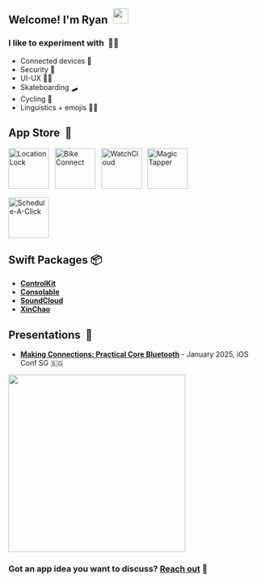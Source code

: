 <!-- Ryan David Forsyth - https://www.linkedin.com/in/ryan-david-forsyth/ -->

## Welcome! I'm Ryan &nbsp;<img src="https://user-images.githubusercontent.com/42378118/110234147-e3259600-7f4e-11eb-95be-0c4047144dea.gif" width="30">

### I like to experiment with &nbsp;🧑‍🔬

- Connected devices 👷
- Security 👮
- UI-UX 🧑‍🎨
- Skateboarding 🛹
- Cycling 🚴
- Linguistics + emojis 🧑‍🎓

## App Store &nbsp;📲

[<img alt="LocationLock" src="https://github.com/user-attachments/assets/429abae3-0a0d-4053-897d-187bf635c75a" width=80/>](https://apps.apple.com/us/app/locationlock-detect-protect/id6748995958?platform=iphone)
&nbsp;
[<img alt="Bike Connect" src="https://github.com/user-attachments/assets/da1b50d1-c896-4b7f-a961-bc3b606bfb5e" width=80/>](https://apps.apple.com/us/app/bike-connect-ride-smarter/id6746517051)
&nbsp;
[<img alt="WatchCloud" src="https://github.com/user-attachments/assets/da568c0d-44cd-4c75-a65c-5a01104437ee" width=80/>](https://apps.apple.com/us/app/watchcloud/id6466678799) 
&nbsp;
[<img alt="Magic Tapper" src="https://github.com/user-attachments/assets/a52ee1ab-6123-41ed-b646-0cda6de6f256" width=80/>](https://apps.apple.com/us/app/magic-tapper/id6738328808)

[<img alt="Schedule-A-Click" src="https://github.com/user-attachments/assets/6b014abf-1b86-4365-95c3-06661d49eef0" width=80/>](https://apps.apple.com/us/app/schedule-a-click/id6747453453) 

## Swift Packages 📦
- **[ControlKit](https://swiftpackageindex.com/superturboryan/ControlKit)**
- **[Consolable](https://swiftpackageindex.com/superturboryan/Consolable)**
- **[SoundCloud](https://swiftpackageindex.com/superturboryan/SoundCloud-Swift)**
- **[XinChao](https://swiftpackageindex.com/superturboryan/XinChao)**

## Presentations &nbsp;🎤

- [**Making Connections: Practical Core Bluetooth**](https://www.youtube.com/watch?v=lslot4B_4y0) - January 2025, iOS Conf SG 🇸🇬
<a href="https://www.youtube.com/watch?v=lslot4B_4y0">
  <img src="https://github.com/user-attachments/assets/278785a3-fe2e-494f-a7ee-cf47dbddc78f" width=350 />
</a>

### Got an app idea you want to discuss? <a href="mailto:forsyth.r@gmail.com">Reach out</a>&nbsp;💌

<!-- 👇 DO NOT DELETE 👇 -->

<!--
**superturboryan/superturboryan** is a ✨ _special_ ✨ repository because its `README.md` (this file) appears on your GitHub profile.

Here are some ideas to get you started:

- 🔭 I’m currently working on ...
- 🌱 I’m currently learning ...
- 👯 I’m looking to collaborate on ...
- 🤔 I’m looking for help with ...
- 💬 Ask me about ...
- 📫 How to reach me: ...
- 😄 Pronouns: ...
- ⚡ Fun fact: ...
-->
